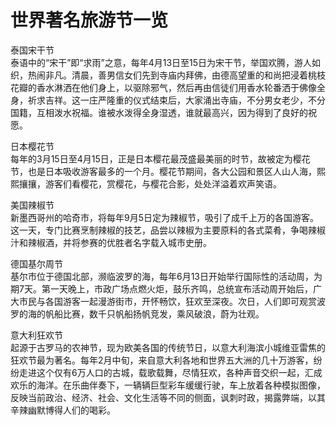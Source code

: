 # 世界著名旅游节一览  

泰国宋干节  
泰语中的“宋干”即“求雨”之意，每年4月13日至15日为宋干节，举国欢腾，游人如织，热闹非凡。清晨，善男信女们先到寺庙内拜佛，由德高望重的和尚把浸着桃枝花瓣的香水淋洒在他们身上，以驱除邪气，然后再由信徒们用香水轮番洒于佛像全身，祈求吉祥。这一庄严隆重的仪式结束后，大家涌出寺庙，不分男女老少，不分国籍，互相泼水祝福。谁被水泼得全身湿透，谁就最高兴，因为得到了良好的祝愿。  

日本樱花节  
每年的3月15日至4月15日，正是日本樱花最茂盛最美丽的时节，故被定为樱花节，也是日本吸收游客最多的一个月。樱花节期间，各大公园和景区人山人海，熙熙攘攘，游客们看樱花，赏樱花，与樱花合影，处处洋溢着欢声笑语。  

美国辣椒节  
新墨西哥州的哈奇市，将每年9月5日定为辣椒节，吸引了成千上万的各国游客。这一天，专门比赛烹制辣椒的技艺，品尝以辣椒为主要原料的各式菜肴，争喝辣椒汁和辣椒酒，并将参赛的优胜者名字载入城市史册。  

德国基尔周节  
基尔市位于德国北部，濒临波罗的海，每年6月13日开始举行国际性的活动周，为期7天。第一天晚上，市政广场点燃火炬，鼓乐齐鸣，总统宣布活动周开始后，广大市民与各国游客一起漫游街市，开怀畅饮，狂欢至深夜。次日，人们即可观赏波罗的海的帆船比赛，数千只帆船扬帆竞发，乘风破浪，蔚为壮观。  

意大利狂欢节  
起源于古罗马的农神节，现为欧美各国的传统节日，以意大利海滨小城维亚雷焦的狂欢节最为著名。每年2月中旬，来自意大利各地和世界五大洲的几十万游客，纷纷走进这个仅有6万人口的古城，载歌载舞，尽情狂欢，各种声音交织一起，汇成欢乐的海洋。在乐曲伴奏下，一辆辆巨型彩车缓缓行驶，车上放着各种模拟图像，反映当前政治、经济、社会、文化生活等不同的侧面，讽刺时政，揭露弊端，以其辛辣幽默博得人们的喝彩。  
